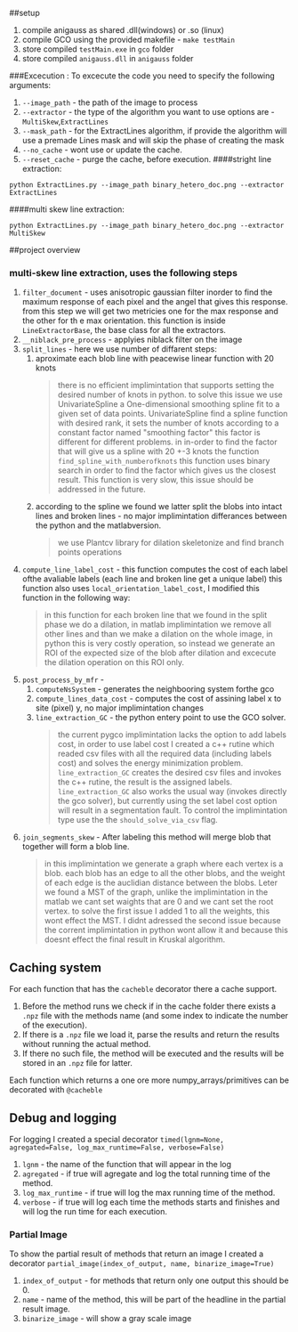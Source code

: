 ##setup
1. compile anigauss as shared .dll(windows) or .so (linux) 
2. compile GCO using the provided makefile - `make testMain`
3. store compiled `testMain.exe` in `gco` folder
4. store compiled `anigauss.dll` in `anigauss` folder

 
###Excecution :
To excecute the code you need to specify the following arguments: 
1.  `--image_path` - the path of the image to process
2.  `--extractor` - the type of the algorithm you want to use options are - `MultiSkew`,`ExtractLines`
3.  `--mask_path` - for the ExtractLines algorithm, if provide the algorithm will use a premade Lines mask and will skip 
     the phase of creating the mask 
4.  `--no_cache` - wont use or update the cache.
5.  `--reset_cache` - purge the cache, before execution. 
####stright line extraction:
```text
python ExtractLines.py --image_path binary_hetero_doc.png --extractor ExtractLines
```

####multi skew line extraction:
```text
python ExtractLines.py --image_path binary_hetero_doc.png --extractor MultiSkew
```  

##project overview 
### multi-skew line extraction, uses the following steps
1. `filter_document` -  uses anisotropic gaussian filter inorder to find the maximum response of each pixel and the angel that gives
this response. from this step we will get two metricies one for the max response and the other for th e max orientation.
this function is inside `LineExtractorBase`, the base class for all the extractors. 
2. `__niblack_pre_process` - applyies niblack filter on the image
3. `split_lines` - here we use number of diffarent steps:
   1. aproximate each blob line with peacewise linear function with 20 knots 
      >there is no efficient implimintation that supports setting the desired number of knots in python.
      to solve this issue we use UnivariateSpline a One-dimensional smoothing spline fit to a given set of data points.
      UnivariateSpline find a spline function with desired rank, it sets the number of knots according to a constant 
      factor named "smoothing factor" this factor is different for different problems. 
      in in-order to find the factor that will give us a spline with 20 +-3 knots the function 
      `find_spline_with_numberofknots` this function uses binary search in order to find the factor which gives us 
      the closest result. This function is very slow, this issue should be addressed in the future.
   2. according to the spline we found we latter split the blobs into intact lines and broken lines - no major 
   implimintation differances between the python and the matlabversion.
      >we use Plantcv library for dilation skeletonize and find branch points operations 
4. `compute_line_label_cost` - this function computes the cost of each label ofthe avaliable labels 
      (each line and broken line get a unique label) this function also uses `local_orientation_label_cost`, 
      I modified this function in the following way:
      >in this function for each broken line that we found in the split phase we do a dilation, in matlab 
      implimintation we remove all other lines and than we make a dilation on the whole image, in python this is very 
      costly operation, so instead we generate an ROI of the expected size of the blob after dilation and excecute the 
      dilation operation on this ROI only.
5. `post_process_by_mfr` - 
    1. `computeNsSystem` - generates the neighbooring system forthe gco
    2. `compute_lines_data_cost` - computes the cost of assining label x to site (pixel) y, no major implimintation changes
    2. `line_extraction_GC` - the python entery point to use the GCO solver.
        >the current pygco implimintation lacks the option to add labels cost, in order to use label cost I created 
        a c++ rutine which readed csv files with all the required data (including labels cost) and solves the energy 
        minimization problem. `line_extraction_GC` creates the desired csv files and invokes the c++ rutine, the result 
        is the assigned labels.
        `line_extraction_GC`  also works the usual way (invokes directly the gco solver), but currently using the set 
        label cost option will result in a segmentation fault. To control the implimintation type use the the 
        `should_solve_via_csv` flag.
6. `join_segments_skew` - After labeling this method will merge blob that together will form a blob line.
    >  in this implimintation we generate a graph where each vertex is a blob. each blob has an edge to all the other blobs,
       and the weight of each edge is the auclidian distance between the blobs.
       Leter we found a MST of the graph, unlike the implimintation in the matlab we cant set waights that are 0 and we 
       cant set the root vertex. to solve the first issue I added 1 to all the weights, this wont effect the MST. I didnt 
       adressed the second issue because the corrent implimintation in python wont allow it and because this doesnt 
       effect the final result in Kruskal algorithm.  
     
     
## Caching system
For each function that has the `cacheble` decorator there a cache support. 
1. Before the method runs we check if in the cache folder 
   there exists a `.npz` file with the methods name (and some index to indicate the number of the execution).
2. If there is a `.npz` file we load it, parse the results and return the results without running the actual method.
3. If there no such file, the method will be executed and the results will be stored in an `.npz` file for latter.

Each function which returns a one ore more numpy_arrays/primitives can be decorated with `@cacheble`

## Debug and logging
For logging I created a special decorator `timed(lgnm=None, agregated=False, log_max_runtime=False, verbose=False)`
1.  `lgnm` - the name of the function that will appear in the log
2.  `agregated` - if true will agregate and log the total running time of the method.
3.  `log_max_runtime` -  if true will  log the max running time of the method.
4.  `verbose` - if true will log each time the methods starts and finishes and will log the run time for each execution.

### Partial Image
To show the partial result of methods that return an image I created a decorator `partial_image(index_of_output, name, binarize_image=True)`
1. `index_of_output` - for methods that return only one output this should be 0. 
2. `name` - name of the method, this will be part of the headline in the partial result image.
3. `binarize_image` - will show a gray scale image 

    
    
     